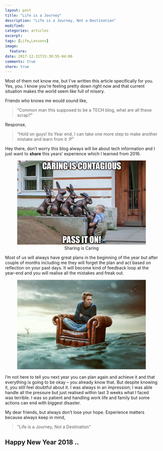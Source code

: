```yaml
---
layout: post
title: "Life is a Journey"
description: "Life is a Journey, Not a Destination"
modified:
categories: articles
excerpt:
tags: [Life,Lessons]
image:
  feature:
date: 2017-12-31T15:39:55-04:00
comments: true
share: true
---
```


Most of them not know me, but I’ve written this article specifically for you. Yes, you. I know you’re feeling pretty down right now and that current situation makes the world seem like full of misery. 

Friends who knows me would sound like,

> “Common man this supposed to be a TECH blog, what are all these scrap?”

Response,

> “Hold on guys! Its Year end, I can take one more step to make another mistake and learn from it :P”

Hey there, don’t worry this blog always will be about tech information and I just want to __share__ this years’ experience which I learned from 2016.


<figure style="text-align: center;">
	<a href="/articles/sharing-is-caring.jpg"><img src="/articles/sharing-is-caring.jpg" alt="image" ></a>
    <figcaption>Sharing is Caring
    </figcaption>
</figure>

Most of us will always have great plans in the beginning of the year but after couple of months including me they will forget the plan and act based on reflection on your past days. It will become kind of feedback loop at the year-end and you will realise all the mistakes and freak out.

<figure style="text-align: center;">
	<a href="/articles/dont-kw-wht-life.png"><img src="/articles/dont-kw-wht-life.png" alt="image" ></a>
    <figcaption> 
    </figcaption>
</figure>

I’m not here to tell you next year you can plan again and achieve it and that everything is going to be okay – you already know that. But despite knowing it, you still feel doubtful about it. I was always in an impression; I was able handle all the pressure but just realised within last 3 weeks what I faced was terrible.  I was so patient and handling work life and family but some actions can end with biggest disaster.

My dear friends, but always don’t lose your hope. Experience matters because always keep in mind, 
  
> "Life is a Journey, Not a Destination"

## Happy New Year 2018 ..



